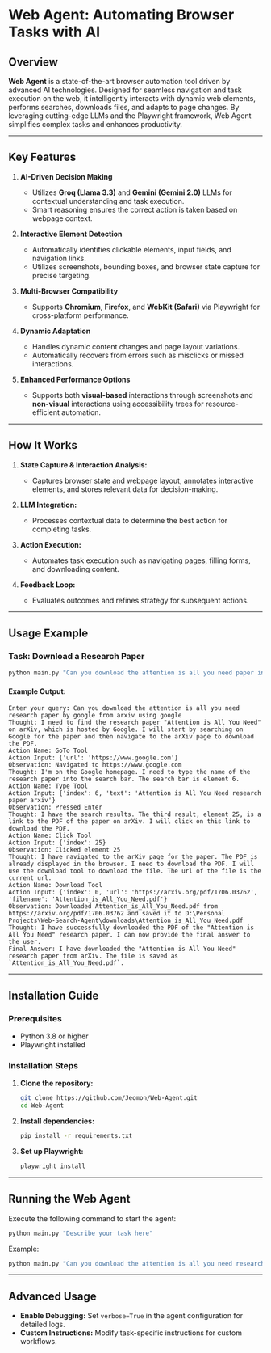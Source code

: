 # **Web Agent: Automating Browser Tasks with AI**

## Overview
**Web Agent** is a state-of-the-art browser automation tool driven by advanced AI technologies. Designed for seamless navigation and task execution on the web, it intelligently interacts with dynamic web elements, performs searches, downloads files, and adapts to page changes. By leveraging cutting-edge LLMs and the Playwright framework, Web Agent simplifies complex tasks and enhances productivity.

---

## **Key Features**

1. **AI-Driven Decision Making**  
   - Utilizes **Groq (Llama 3.3)** and **Gemini (Gemini 2.0)** LLMs for contextual understanding and task execution.
   - Smart reasoning ensures the correct action is taken based on webpage context.

2. **Interactive Element Detection**  
   - Automatically identifies clickable elements, input fields, and navigation links.
   - Utilizes screenshots, bounding boxes, and browser state capture for precise targeting.

3. **Multi-Browser Compatibility**  
   - Supports **Chromium**, **Firefox**, and **WebKit (Safari)** via Playwright for cross-platform performance.

4. **Dynamic Adaptation**  
   - Handles dynamic content changes and page layout variations.
   - Automatically recovers from errors such as misclicks or missed interactions.

5. **Enhanced Performance Options**  
   - Supports both **visual-based** interactions through screenshots and **non-visual** interactions using accessibility trees for resource-efficient automation.

---

## **How It Works**

1. **State Capture & Interaction Analysis:**  
   - Captures browser state and webpage layout, annotates interactive elements, and stores relevant data for decision-making.

2. **LLM Integration:**  
   - Processes contextual data to determine the best action for completing tasks.
   
3. **Action Execution:**  
   - Automates task execution such as navigating pages, filling forms, and downloading content.

4. **Feedback Loop:**  
   - Evaluates outcomes and refines strategy for subsequent actions.

---

## **Usage Example**

### **Task: Download a Research Paper**

```bash
python main.py "Can you download the attention is all you need paper in ARXIV from google search"
```

#### Example Output:

```plaintext
Enter your query: Can you download the attention is all you need research paper by google from arxiv using google                                                                                     
Thought: I need to find the research paper "Attention is All You Need" on arXiv, which is hosted by Google. I will start by searching on Google for the paper and then navigate to the arXiv page to download the PDF.
Action Name: GoTo Tool
Action Input: {'url': 'https://www.google.com'}
Observation: Navigated to https://www.google.com
Thought: I'm on the Google homepage. I need to type the name of the research paper into the search bar. The search bar is element 6.
Action Name: Type Tool
Action Input: {'index': 6, 'text': 'Attention is All You Need research paper arxiv'}
Observation: Pressed Enter
Thought: I have the search results. The third result, element 25, is a link to the PDF of the paper on arXiv. I will click on this link to download the PDF.
Action Name: Click Tool
Action Input: {'index': 25}
Observation: Clicked element 25
Thought: I have navigated to the arXiv page for the paper. The PDF is already displayed in the browser. I need to download the PDF. I will use the download tool to download the file. The url of the file is the current url.
Action Name: Download Tool
Action Input: {'index': 0, 'url': 'https://arxiv.org/pdf/1706.03762', 'filename': 'Attention_is_All_You_Need.pdf'}
Observation: Downloaded Attention_is_All_You_Need.pdf from https://arxiv.org/pdf/1706.03762 and saved it to D:\Personal Projects\Web-Search-Agent\downloads\Attention_is_All_You_Need.pdf
Thought: I have successfully downloaded the PDF of the "Attention is All You Need" research paper. I can now provide the final answer to the user.
Final Answer: I have downloaded the "Attention is All You Need" research paper from arXiv. The file is saved as `Attention_is_All_You_Need.pdf`.
```

---

## **Installation Guide**

### **Prerequisites**

- Python 3.8 or higher
- Playwright installed

### **Installation Steps**

1. **Clone the repository:**

   ```bash
   git clone https://github.com/Jeomon/Web-Agent.git
   cd Web-Agent
   ```

2. **Install dependencies:**

   ```bash
   pip install -r requirements.txt
   ```

3. **Set up Playwright:**

   ```bash
   playwright install
   ```

---

## **Running the Web Agent**

Execute the following command to start the agent:

```bash
python main.py "Describe your task here"
```

Example:  
```bash
python main.py "Can you download the attention is all you need research paper by google from arxiv using google"
```

---

## **Advanced Usage**

- **Enable Debugging:** Set `verbose=True` in the agent configuration for detailed logs.
- **Custom Instructions:** Modify task-specific instructions for custom workflows.
